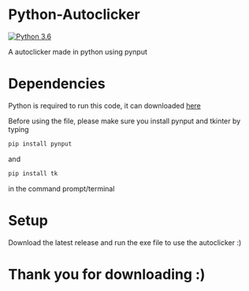 # Python-Autoclicker

[![Python 3.6](https://img.shields.io/badge/python-3.6-blue.svg)](https://www.python.org/downloads/release/python-360/)

A autoclicker made in python using pynput 

# Dependencies

Python is required to run this code, it can downloaded [here](https://www.python.org/downloads)

Before using the file, please make sure you install pynput and tkinter by typing 
```sh
pip install pynput
``` 
and
```sh
pip install tk
``` 
in the command prompt/terminal

# Setup

Download the latest release and run the exe file to use the autoclicker :)

# Thank you for downloading :)
